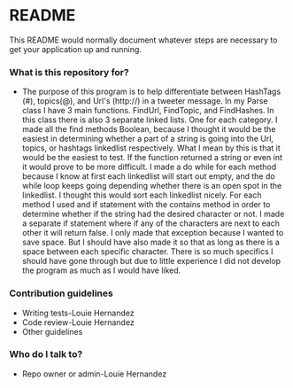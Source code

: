 # README #

This README would normally document whatever steps are necessary to get your application up and running.

### What is this repository for? ###

* The purpose of this program is to help differentiate between HashTags (#), topics(@), and Url's (http://) in a tweeter message. In my Parse class I have 3 main functions. FindUrl, FindTopic, and FindHashes. In this class there is also 3 separate linked lists. One for each category. I made all the find methods Boolean, because I thought it would be the easiest in determining whether a part of a string is going into the Url, topics, or hashtags linkedlist respectively. What I mean by this is that it would be the easiest to test. If the function returned a string or even int it would prove to be more difficult. I made a do while for each method because I know at first each linkedlist will start out empty, and the do while loop keeps going depending whether there is an open spot in the linkedlist. I thought this would sort each linkedlist nicely. For each method I used and if statement with the contains method in order to determine whether if the string had the desired character or not. I made a separate if statement where if any of the characters are next to each other it will return false. I only made that exception because I wanted to save space. But I should have also made it so that as long as there is a space between each specific character. There is so much specifics I should have gone through but due to little experience I did not develop the program as much as I would have liked.


### Contribution guidelines ###

* Writing tests-Louie Hernandez
* Code review-Louie Hernandez
* Other guidelines

### Who do I talk to? ###

* Repo owner or admin-Louie Hernandez